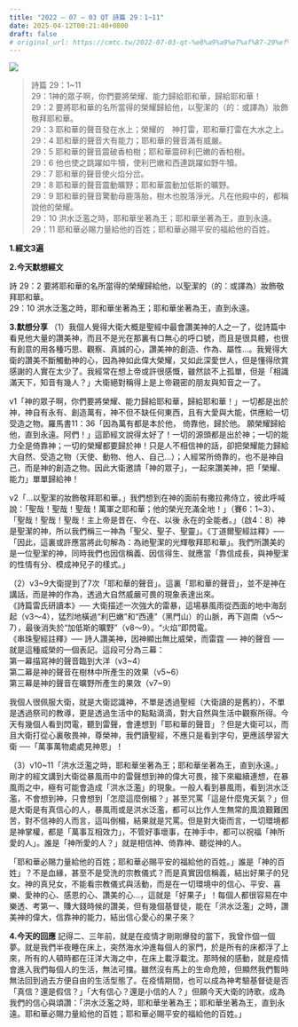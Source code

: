 ```yaml
---
title: "2022 – 07 – 03 QT 詩篇 29：1~11"
date: 2025-04-12T00:21:40+0800
draft: false
# original_url: https://cmtc.tw/2022-07-03-qt-%e8%a9%a9%e7%af%87-29%ef%bc%9a111
---
```


![](/images/qt.jpg)
> 詩篇 29：1\~11  
> 29：1神的眾子啊，你們要將榮耀、能力歸給耶和華，歸給耶和華！  
> 29：2 要將耶和華的名所當得的榮耀歸給他，以聖潔的（的：或譯為）妝飾敬拜耶和華。  
> 29：3 耶和華的聲音發在水上；榮耀的　神打雷，耶和華打雷在大水之上。  
> 29：4 耶和華的聲音大有能力；耶和華的聲音滿有威嚴。  
> 29：5 耶和華的聲音震破香柏樹；耶和華震碎利巴嫩的香柏樹。  
> 29：6 他也使之跳躍如牛犢，使利巴嫩和西連跳躍如野牛犢。  
> 29：7 耶和華的聲音使火焰分岔。  
> 29：8 耶和華的聲音震動曠野；耶和華震動加低斯的曠野。  
> 29：9 耶和華的聲音驚動母鹿落胎，樹木也脫落淨光。凡在他殿中的，都稱說他的榮耀。  
> 29：10 洪水泛濫之時，耶和華坐著為王；耶和華坐著為王，直到永遠。  
> 29：11 耶和華必賜力量給他的百姓；耶和華必賜平安的福給他的百姓。

**1.經文3遍**

**2.今天默想經文**
  
詩 29：2 要將耶和華的名所當得的榮耀歸給他，以聖潔的（的：或譯為）妝飾敬拜耶和華。  
29：10 洪水泛濫之時，耶和華坐著為王；耶和華坐著為王，直到永遠。

**3.默想分享**
（1）我個人覺得大衛大概是聖經中最會讚美神的人之一了，從詩篇中看見他大量的讚美神，而且不是光在那裏有口無心的呼口號，而且是很具體，也很有創意的用各種巧思、觀察、真誠的心，讚美神的創造、作為、屬性…。我覺得大衛的讚美不斷觸動神的心，因為神如此偉大榮耀，又如此深愛世人，但是懂得欣賞感謝的人實在太少了。我經常在想上帝或許很感慨，雖然談不上孤單，但是「相識滿天下，知音有幾人？」大衛絕對稱得上是上帝親密的朋友與知音之一了。

v1「神的眾子啊，你們要將榮耀、能力歸給耶和華，歸給耶和華！」一切都是出於神，神自有永有、創造萬有，神不但不缺任何東西，且有大愛與大能，供應給一切受造之物。羅馬書11：36「因為萬有都是本於他， 倚靠他，歸於他。 願榮耀歸給他，直到永遠。阿們！」這節經文說得太好了！一切的源頭都是出於神；一切的能力全是倚靠神；一切的榮耀都要歸於神！只是人不相信神的話，卻把榮耀能力歸給大自然、受造之物（天使、動物、他人、自己…）；人經常所倚靠的，也不是神自己，而是神的創造之物。因此大衛邀請「神的眾子」，一起來讚美神，把「榮耀、能力」單單歸給神！

v2「…以聖潔的妝飾敬拜耶和華。」我們想到在神的面前有撒拉弗侍立，彼此呼喊說：「聖哉！聖哉！聖哉！萬軍之耶和華；他的榮光充滿全地！」（賽6：1\~3）、「聖哉！聖哉！聖哉！主上帝是昔在、今在、以後 永在的全能者。」（啟4：8）神是聖潔的神，所以我們稱三一神為「聖父、聖子、聖靈」。《丁道爾聖經註釋》──「因此，這裏或許應當將此句解為：為祂聖潔的光輝敬拜耶和華」。我們所讚美的是一位聖潔的神，同時我們也因信稱義、因信得生、就應當「靠信成長，與神聖潔的性情有分、模成神兒子的樣式。」

（2）v3\~9大衛提到了7次「耶和華的聲音」。這裏「耶和華的聲音」，並不是神在講話，而是神的作為，透過大自然威嚴可畏的現象表達出來。  
《詩篇雷氏研讀本》── 大衛描述一次強大的雷暴，這場暴風雨從西面的地中海刮起（v3～4），猛烈地橫過“利巴嫩”和“西連”（黑門山）的山脈，再下迦南（v5～7），最後消失於“加低斯的曠野”（v8～9）。“火焰”即閃電。  
《串珠聖經註釋》── 詩人讚美神，因神顯出無比威榮，而雷霆 ── 神的聲音 ── 就是這種威榮的一個表記。這段可分為三幕：  
第一幕描寫神的聲音臨到大洋（v3\~4）  
第二幕是神的聲音在樹林中所產生的效果（v5\~6）  
第三幕是神的聲音在曠野所產生的果效（v7\~9）

我個人很佩服大衛，就是大衛認識神，不單是透過聖經（大衛讀的是舊約），不單是透過祭司的教導，更是透過生活中的點點滴滴，對大自然與生活中觀察所得。今天有幾個人看到閃電，聽到雷聲，會連想到「耶和華的聲音」？但是大衛可以，而且大衛打從心裏敬畏神，尊榮神，我們讀聖經，不應只是看到字句，更應該學習大衛 ──「萬事萬物處處見神恩」！

（3）v10\~11「洪水泛濫之時，耶和華坐著為王；耶和華坐著為王，直到永遠。」剛才的經文講到大衛從暴風雨中的雷聲想到神的偉大可畏，接下來繼續連想，在暴風雨之中，極有可能會造成「洪水泛濫」的現象。一般人看到暴風雨，看到洪水泛濫，不會想到神，只會想到「怎麼這麼倒楣？」甚至咒罵「這是什麼鬼天氣？」但是大衛是有真信心的人，暴風雨或是洪水泛濫，都可以比作人生無常的風浪艱難困苦，對不信神的人而言，這叫倒楣，結果就是咒罵。但是對大衛而言，一切環境都是神掌權，都是「萬事互相效力」，不管好事壞事，在神手中，都可以祝福「神所愛的人」。誰是「神所愛的人？」就是相信神、倚靠神、聽從神的人。

「耶和華必賜力量給他的百姓；耶和華必賜平安的福給他的百姓。」誰是「神的百姓」？不是血緣，甚至不是受洗的宗教儀式？而是真實因信稱義，結出好果子的兒女。神的真兒女，不能看宗教儀式與活動，而是在一切環境中的信心、平安、喜樂、愛神的心、感恩的心、讚美的心…，這就是「好果子」！每個人都很容易在中樂透、考第一、賺大錢時候的讚美，但有幾個基督徒，能在「洪水泛濫」之時，讚美神的偉大，信靠神的能力，結出信心愛心的果子來？

**4.今天的回應**
記得二、三年前，就是在疫情才剛剛爆發的當下，我曾作個一個夢。就是我們半夜睡在床上，突然海水沖進每個人的家門，於是所有的床都浮了上來，所有的人頓時都在汪洋大海之中，在床上載浮載沈。那時候的感動，就是疫情會進入我們每個人的生活，無法可擋。雖然沒有馬上的生命危險，但顯然我們暫時無法回到過去方便自由的生活型態了。在疫情期間，也可以成為神考驗基督徒是否「真信？還是假信？」「大有信心？還是小信的人？」但願今天大衛的詩歌，成為我們的信心與頌讚：「洪水泛濫之時，耶和華坐著為王；耶和華坐著為王，直到永遠。耶和華必賜力量給他的百姓；耶和華必賜平安的福給他的百姓。」
